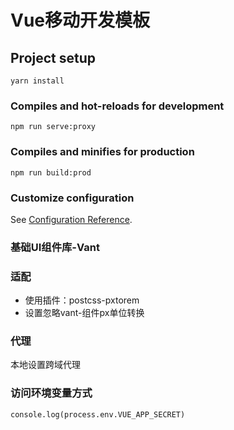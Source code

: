 # Vue移动开发模板

## Project setup
```
yarn install
```

### Compiles and hot-reloads for development
```
npm run serve:proxy
```

### Compiles and minifies for production
```
npm run build:prod
```

### Customize configuration
See [Configuration Reference](https://cli.vuejs.org/zh/config/).

### 基础UI组件库-Vant

### 适配
* 使用插件：postcss-pxtorem
* 设置忽略vant-组件px单位转换

### 代理
本地设置跨域代理
### 访问环境变量方式
 `console.log(process.env.VUE_APP_SECRET)`